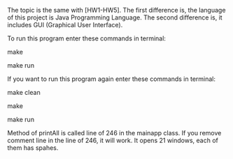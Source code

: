 The topic is the same with [HW1-HW5].
The first difference is, the language of this project is Java Programming Language. 
The second difference is, it includes GUI (Graphical User Interface).

To run this program enter these commands in terminal:

  make

  make run

If you want to run this program again enter these commands in terminal:

  make clean

  make

  make run
  
  
Method of printAll is called line of 246 in the mainapp class.
If you remove comment line in the line of 246, it will work. 
It opens 21 windows, each of them has spahes.
